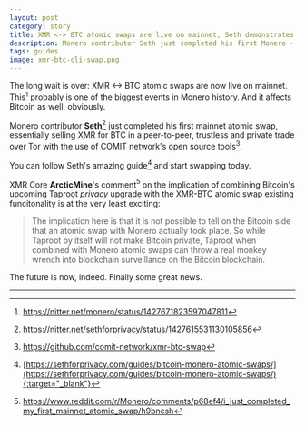 ```yaml
---
layout: post
category: story
title: XMR <-> BTC atomic swaps are live on mainnet, Seth demonstrates
description: Monero contributor Seth just completed his first Monero - Bitcoin atomic swap on mainnet.
tags: guides
image: xmr-btc-cli-swap.png
---
```


The long wait is over: XMR <-> BTC atomic swaps are now live on mainnet. This[^1] probably is one of the biggest events in Monero history. And it affects Bitcoin as well, obviously.

Monero contributor **Seth**[^2] just completed his first mainnet atomic swap, essentially selling XMR for BTC in a peer-to-peer, trustless and private trade over Tor with the use of COMIT network's open source tools[^3].

You can follow Seth's amazing guide[^4] and start swapping today.

XMR Core **ArcticMine**'s comment[^5] on the implication of combining Bitcoin's upcoming Taproot *privacy* upgrade with the XMR-BTC atomic swap existing funcitonality is at the very least exciting:

> The implication here is that it is not possible to tell on the Bitcoin side that an atomic swap with Monero actually took place. So while Taproot by itself will not make Bitcoin private, Taproot when combined with Monero atomic swaps can throw a real monkey wrench into blockchain surveillance on the Bitcoin blockchain.

The future is now, indeed. Finally some great news.

---

[^1]: https://nitter.net/monero/status/1427671823597047811
[^2]: https://nitter.net/sethforprivacy/status/1427615531130105856
[^3]: https://github.com/comit-network/xmr-btc-swap
[^4]: [https://sethforprivacy.com/guides/bitcoin-monero-atomic-swaps/](https://sethforprivacy.com/guides/bitcoin-monero-atomic-swaps/){:target="_blank"}
[^5]: https://www.reddit.com/r/Monero/comments/p68ef4/i_just_completed_my_first_mainnet_atomic_swap/h9bncsh
